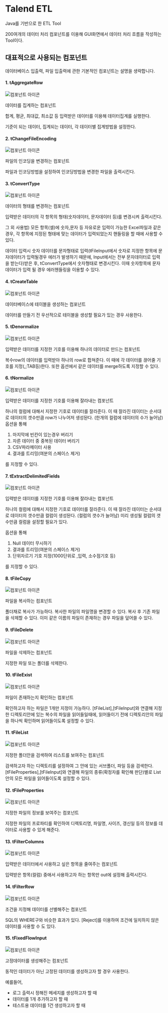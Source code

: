 # Talend ETL

Java를 기반으로 한 ETL Tool

200여개의 데이터 처리 컴포넌트를 이용해 GUI화면에서 데이터 처리 흐름을 작성하는 Tool이다.

## 대표적으로 사용되는 컴포넌트

데이터베이스 입출력, 파일 입출력에 관한 기본적인 컴포넌트는 설명을 생략합니다.

#### 1. tAggregateRow

  ![컴포넌트 아이콘](img/tAggregateRow.png)
	
데이터를 집계하는 컴포넌트

합계, 평균, 최대값, 최소값 등 입력받은 데이터를 이용해 데이터집계를 실행한다.

기준이 되는 데이터, 집계되는 데이터, 각 데이터별 집계방법을 설정한다.

#### 2. tChangeFileEncoding

  ![컴포넌트 아이콘](img/tChangeFileEncoding.png)
	
파일의 인코딩을 변경하는 컴포넌트

파일과 인코딩방법을 설정하여 인코딩방법을 변경한 파일을 출력시킨다.

#### 3. tConvertType

  ![컴포넌트 아이콘](img/tConvertType.png)
	
데이터의 형태를 변경하는 컴포넌트

입력받은 데이터의 각 항목의 형태(숫자데이터, 문자데이터 등)를 변경시켜 출력시킨다.

그 외 사용법) 모든 항목(셀)에 숫자,문자 등 자유로운 입력이 가능한 Excel파일과 같은 경우, 각 항목에 지정된 형태에 맞는 데이터가 입력되었는지 핸들링을 할 때에 사용할 수 있다.

데이터 입력시 숫자 데이터를 문자형태로 입력(tFileInput에서 숫자로 지정한 항목에 문자데이터가 입력될경우 에러가 발생하기 때문에, Input에서는 전부 문자데이터로 입력을 받는다)받은 후, tConvertType에서 숫자형태로 변경시킨다. 이때 숫자항목에 문자데이터가 입력 될 경우 에러헨들링을 이용할 수 있다.


#### 4. tCreateTable

  ![컴포넌트 아이콘](img/tCreateTable.png)
	
데이터베이스에 테이블을 생성하는 컴포넌트

데이터를 만들기 전 우선적으로 테이블을 생성할 필요가 있는 경우 사용한다.


#### 5. tDenormalize

  ![컴포넌트 아이콘](img/tDenormalize.png)
	
입력받은 데이터를 지정한 기호를 이용해 하나의 데이터로 만드는 컴포넌트

복수row의 데이터를 입력받아 하나의 row로 합쳐준다. 이 때에 각 데이터를 끊어줄 기호를 지정(,;TAB등)한다. 또한 옵션에서 같은 데이터를 merge하도록 지정할 수 있다.


#### 6. tNormalize

  ![컴포넌트 아이콘](img/tNormalize.png)
	
입력받은 데이터를 지정한 기호를 이용해 잘라내는 컴포넌트

하나의 컬럼에 대해서 지정한 기호로 데이터를 잘라준다. 이 때 잘라진 데이터는 순서대로 데이터의 갯수만큼 row가 나누어저 생성돤다. (한개의 컬럼에 데이터의 수가 늘어남)
옵션을 통해 
1. 마지막에 빈칸이 있는경우 버리기 
2. 자른 데이터 중 중복된 데이터 버리기 
3. CSV파라메이터 사용 
4. 결과를 트리밍(여분의 스페이스 제거) 

를 지정할 수 있다.


#### 7. tExtractDelimitedFields

  ![컴포넌트 아이콘](img/tExtractDelimitedFileds.png)
	
입력받은 데이터를 지정한 기호를 이용해 잘라내는 컴포넌트

하나의 컬럼에 대해서 지정한 기호로 데이터를 잘라준다. 이 때 잘라진 데이터는 순서대로 데이터의 갯수만큼 컬럼이 생성돤다. (컬럼의 갯수가 늘어남)
미리 생성될 컬럼의 갯수만큼 컬럼을 설정할 필요가 있다.

옵션을 통해 
1. Null 데이터 무시하기
2. 결과를 트리밍(여분의 스페이스 제거) 
3. 단위자르기 기호 지정(1000단위로 ,입력, 소수점기호 등)

를 지정할 수 있다.


#### 8. tFileCopy

  ![컴포넌트 아이콘](img/tFileCopy.png)
	
파일을 복사하는 컴포넌트

폴더채로 복사가 가능하다.
복사한 파일의 파일명을 변경할 수 있다.
복사 후 기존 파일을 삭제할 수 있다.
이미 같은 이름의 파일이 존재하는 경우 파일을 덮어쓸 수 있다.

#### 9. tFileDelete

  ![컴포넌트 아이콘](img/tFileDelete.png)
	
파일을 삭제하는 컴포넌트

지정한 파일 또는 폴더를 삭제한다.

#### 10. tFileExist

  ![컴포넌트 아이콘](img/tFileExist.png)
	
파일이 존재하는지 확인하는 컴포넌트

확인하고자 하는 파일은 1개만 지정이 가능하다.
[tFileList],[tFileInput]와 연결해 지정한 디렉토리안에 있는 복수의 파일을 읽어들일때에, 읽어들이기 전에 디렉토리안의 파일을 하나씩 확인하며 읽어들이도록 설정할 수 있다.

#### 11. tFileList

  ![컴포넌트 아이콘](img/tFileList.png)
	
지정한 폴더안을 검색하여 리스트를 보여주는 컴포넌트

검색하고자 하는 디렉토리를 설정하여 그 안에 있는 서브폴더, 파일 등을 검색한다.
[tFileProperties],[tFileInput]와 연결해 파일의 종류(확정자를 확인해 판단)별로 List안의 모든 파일을 읽어들이도록 설정할 수 있다.

#### 12. tFileProperties

  ![컴포넌트 아이콘](img/tFileProperties.png)
	
지정한 파일의 정보를 보여주는 컴포넌트

지정한 파일의 프로파티를 확인하여 디렉토리명, 파일명, 사이즈, 갱신일 등의 정보를 데이터로 사용할 수 있게 해준다.

#### 13. tFilterColumns

  ![컴포넌트 아이콘](img/tFilterColumns.png)
	
입력받은 데이터에서 사용하고 싶은 항목을 줄여주는 컴포넌트

입력받은 항목(컬럼) 중애서 사용하고자 하는 항목만 out에 설정해 출력시킨다.

#### 14. tFilterRow

  ![컴포넌트 아이콘](img/tFilterRow.png)
	
조건을 지정해 데이터를 선별해주는 컴포넌트

SQL의 WHERE구와 비슷한 효과가 있다.
[Reject]를 이용하여 조건에 일치하지 않은 데이터를 사용할 수 도 있다.

#### 15. tFixedFlowInput

  ![컴포넌트 아이콘](img/tFixedFlowInput.png)
	
고정데이터를 생성해주는 컴포넌트

동적인 데이터가 아닌 고정된 데이터를 생성하고자 할 경우 사용한다.

예를들어, 
- 로그 출력시 정해진 메세지를 생성하고자 할 때 
- 데이터를 1개 추가하고자 할 때 
- 테스트용 데이터를 1건 생성하고자 할 때
